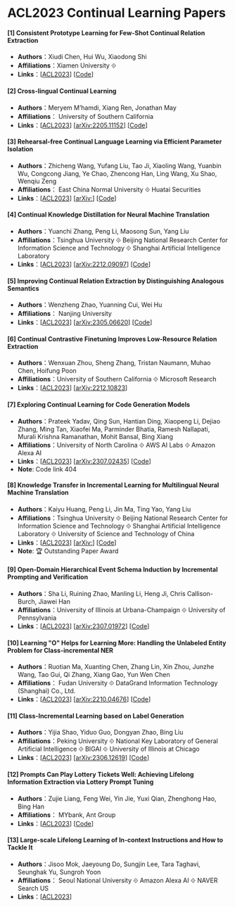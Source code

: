 # ACL2023 Continual Learning Papers

#### [1] Consistent Prototype Learning for Few-Shot Continual Relation Extraction
- **Authors**：Xiudi Chen, Hui Wu, Xiaodong Shi
- **Affiliations**：Xiamen University ⟐
- **Links**：[[ACL2023](https://aclanthology.org/2023.acl-long.409)] [[Code](https://github.com/XiudiChen/ConPL)]

#### [2] Cross-lingual Continual Learning
- **Authors**：Meryem M’hamdi, Xiang Ren, Jonathan May
- **Affiliations**： University of Southern California
- **Links**：[[ACL2023](https://aclanthology.org/2023.acl-long.217)] [[arXiv:2205.11152](https://arxiv.org/abs/2205.11152)] [[Code](https://github.com/meryemmhamdi1/x-continuous-learning)]

#### [3] Rehearsal-free Continual Language Learning via Efficient Parameter Isolation
- **Authors**：Zhicheng Wang, Yufang Liu, Tao Ji, Xiaoling Wang, Yuanbin Wu, Congcong Jiang, Ye Chao, Zhencong Han, Ling Wang, Xu Shao, Wenqiu Zeng
- **Affiliations**： East China Normal University ⟐ Huatai Securities
- **Links**：[[ACL2023](https://aclanthology.org/2023.acl-long.612)] [[arXiv:](https://arxiv.org/abs/)] [[Code](https://github.com/Dicer-Zz/EPI)]

#### [4] Continual Knowledge Distillation for Neural Machine Translation
- **Authors**：Yuanchi Zhang, Peng Li, Maosong Sun, Yang Liu
- **Affiliations**：Tsinghua University ⟐ Beijing National Research Center for Information Science and Technology ⟐ Shanghai Artificial Intelligence Laboratory
- **Links**：[[ACL2023](https://aclanthology.org/2023.acl-long.443)] [[arXiv:2212.09097](https://arxiv.org/abs/2212.09097)] [[Code](https://github.com/THUNLP-MT/CKD)]

#### [5] Improving Continual Relation Extraction by Distinguishing Analogous Semantics
- **Authors**：Wenzheng Zhao, Yuanning Cui, Wei Hu
- **Affiliations**： Nanjing University
- **Links**：[[ACL2023](https://aclanthology.org/2023.acl-long.65)] [[arXiv:2305.06620](https://arxiv.org/abs/2305.06620)] [[Code](https://github.com/nju-websoft/CEAR)]

#### [6] Continual Contrastive Finetuning Improves Low-Resource Relation Extraction
- **Authors**：Wenxuan Zhou, Sheng Zhang, Tristan Naumann, Muhao Chen, Hoifung Poon
- **Affiliations**：University of Southern California ⟐ Microsoft Research
- **Links**：[[ACL2023](https://aclanthology.org/2023.acl-long.739)] [[arXiv:2212.10823](https://arxiv.org/abs/2212.10823)]

#### [7] Exploring Continual Learning for Code Generation Models
- **Authors**：Prateek Yadav, Qing Sun, Hantian Ding, Xiaopeng Li, Dejiao Zhang, Ming Tan, Xiaofei Ma, Parminder Bhatia, Ramesh Nallapati, Murali Krishna Ramanathan, Mohit Bansal, Bing Xiang
- **Affiliations**：University of North Carolina ⟐ AWS AI Labs ⟐ Amazon Alexa AI
- **Links**：[[ACL2023](https://aclanthology.org/2023.acl-short.68)] [[arXiv:2307.02435](https://arxiv.org/abs/2307.02435)] [[Code](https://github.com/amazon-science/codetask-cl-pptf)]
- **Note**: Code link 404

#### [8] Knowledge Transfer in Incremental Learning for Multilingual Neural Machine Translation
- **Authors**：Kaiyu Huang, Peng Li, Jin Ma, Ting Yao, Yang Liu
- **Affiliations**：Tsinghua University ⟐ Beijing National Research Center for Information Science and Technology ⟐ Shanghai Artificial Intelligence Laboratory ⟐ University of Science and Technology of China
- **Links**：[[ACL2023](https://aclanthology.org/2023.acl-long.852)] [[arXiv:](https://arxiv.org/abs/)] [[Code](https://github.com/THUNLP-MT/ktnmt)]
- **Note**: 🏆 Outstanding Paper Award

#### [9] Open-Domain Hierarchical Event Schema Induction by Incremental Prompting and Verification
- **Authors**：Sha Li, Ruining Zhao, Manling Li, Heng Ji, Chris Callison-Burch, Jiawei Han
- **Affiliations**：University of Illinois at Urbana-Champaign ⟐ University of Pennsylvania
- **Links**：[[ACL2023](https://aclanthology.org/2023.acl-long.312)] [[arXiv:2307.01972](https://arxiv.org/abs/2307.01972)] [[Code](https://github.com/raspberryice/inc-schema)]

#### [10] Learning "O" Helps for Learning More: Handling the Unlabeled Entity Problem for Class-incremental NER
- **Authors**：Ruotian Ma, Xuanting Chen, Zhang Lin, Xin Zhou, Junzhe Wang, Tao Gui, Qi Zhang, Xiang Gao, Yun Wen Chen
- **Affiliations**： Fudan University ⟐ DataGrand Information Technology (Shanghai) Co., Ltd.
- **Links**：[[ACL2023](https://aclanthology.org/2023.acl-long.328)] [[arXiv:2210.04676](https://arxiv.org/abs/2210.04676)] [[Code](https://github.com/rtmaww/O_CILNER)]

#### [11] Class-Incremental Learning based on Label Generation
- **Authors**：Yijia Shao, Yiduo Guo, Dongyan Zhao, Bing Liu
- **Affiliations**：Peking University ⟐ National Key Laboratory of General Artificial Intelligence ⟐ BIGAI ⟐ University of Illinois at Chicago
- **Links**：[[ACL2023](https://aclanthology.org/2023.acl-short.109)] [[arXiv:2306.12619](https://arxiv.org/abs/2306.12619)] [[Code](https://github.com/shaoyijia/VAG)]

#### [12] Prompts Can Play Lottery Tickets Well: Achieving Lifelong Information Extraction via Lottery Prompt Tuning
- **Authors**：Zujie Liang, Feng Wei, Yin Jie, Yuxi Qian, Zhenghong Hao, Bing Han
- **Affiliations**： MYbank, Ant Group
- **Links**：[[ACL2023](https://aclanthology.org/2023.acl-long.16)] [[Code](https://github.com/jokieleung/Lottery_Prompt)]

#### [13] Large-scale Lifelong Learning of In-context Instructions and How to Tackle It
- **Authors**：Jisoo Mok, Jaeyoung Do, Sungjin Lee, Tara Taghavi, Seunghak Yu, Sungroh Yoon
- **Affiliations**： Seoul National University ⟐ Amazon Alexa AI ⟐ NAVER Search US
- **Links**：[[ACL2023](https://aclanthology.org/2023.acl-long.703)]
